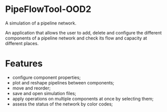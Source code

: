 # PipeFlowTool-OOD2
A simulation of a pipeline network.

An application that allows the user to add, delete and configure the different components of a pipeline network and check its flow and capacity at different places.

# Features

- configure component properties;
- plot and reshape pipelines between components;
- move and reorder;
- save and open simulation files;
- apply operations on multiple components at once by selecting them;
- assess the status of the network by color codes;
